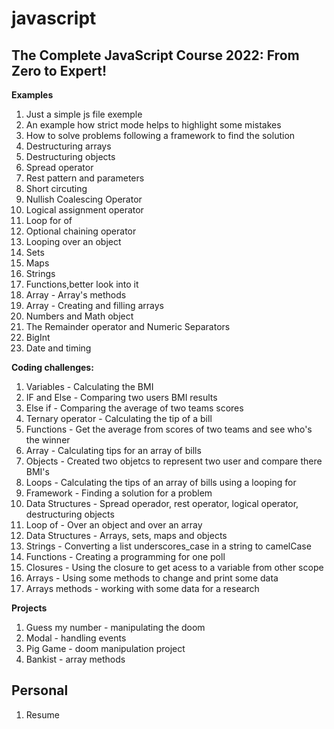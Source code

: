 # javascript

## The Complete JavaScript Course 2022: From Zero to Expert!

**Examples**

1.  Just a simple js file exemple
2.  An example how strict mode helps to highlight some mistakes
3.  How to solve problems following a framework to find the solution
4.  Destructuring arrays
5.  Destructuring objects
6.  Spread operator
7.  Rest pattern and parameters
8.  Short circuting
9.  Nullish Coalescing Operator
10. Logical assignment operator
11. Loop for of
12. Optional chaining operator
13. Looping over an object
14. Sets
15. Maps
16. Strings
17. Functions,better look into it
18. Array - Array's methods
19. Array - Creating and filling arrays
20. Numbers and Math object
21. The Remainder operator and Numeric Separators
22. BigInt
23. Date and timing

**Coding challenges:**

1. Variables - Calculating the BMI
2. IF and Else - Comparing two users BMI results
3. Else if - Comparing the average of two teams scores
4. Ternary operator - Calculating the tip of a bill
5. Functions - Get the average from scores of two teams and see who's the winner
6. Array - Calculating tips for an array of bills
7. Objects - Created two objetcs to represent two user and compare there BMI's
8. Loops - Calculating the tips of an array of bills using a looping for
9. Framework - Finding a solution for a problem
10. Data Structures - Spread operador, rest operator, logical operator, destructuring objects
11. Loop of - Over an object and over an array
12. Data Structures - Arrays, sets, maps and objects
13. Strings - Converting a list underscores_case in a string to camelCase
14. Functions - Creating a programming for one poll
15. Closures - Using the closure to get acess to a variable from other scope
16. Arrays - Using some methods to change and print some data
17. Arrays methods - working with some data for a research

**Projects**

1. Guess my number - manipulating the doom
2. Modal - handling events
3. Pig Game - doom manipulation project
4. Bankist - array methods

## Personal

1. Resume
